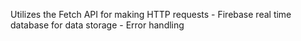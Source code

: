 Utilizes the Fetch API for making HTTP requests - Firebase real time database for data storage - Error handling
